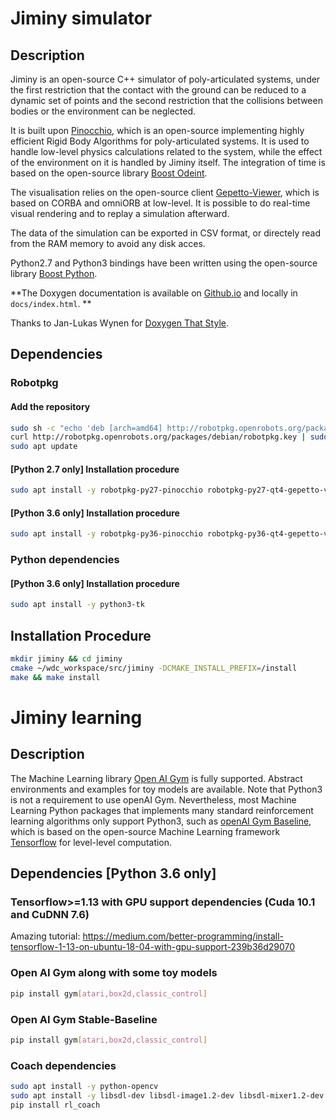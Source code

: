# Jiminy simulator

## Description

Jiminy is an open-source C++ simulator of poly-articulated systems, under the first restriction that the contact with the ground can be reduced to a dynamic set of points and the second restriction that the collisions between bodies or the environment can be neglected.

It is built upon [Pinocchio](https://github.com/stack-of-tasks/pinocchio), which is an open-source implementing highly efficient Rigid Body Algorithms for poly-articulated systems. It is used to handle low-level physics calculations related to the system, while the effect of the environment on it is handled by Jiminy itself. The integration of time is based on the open-source library [Boost Odeint](https://github.com/boostorg/odeint).

The visualisation relies on the open-source client [Gepetto-Viewer](https://github.com/Gepetto/gepetto-viewer), which is based on CORBA and omniORB at low-level. It is possible to do real-time visual rendering and to replay a simulation afterward.

The data of the simulation can be exported in CSV format, or directely read from the RAM memory to avoid any disk acces.

Python2.7 and Python3 bindings have been written using the open-source library [Boost Python](https://github.com/boostorg/python).

**The Doxygen documentation is available on [Github.io](https://wandercraft.github.io/jiminy/) and locally in `docs/index.html`. **

Thanks to Jan-Lukas Wynen for [Doxygen That Style](https://github.com/jl-wynen/that_style).

## Dependencies

### Robotpkg

#### Add the repository
```bash
sudo sh -c "echo 'deb [arch=amd64] http://robotpkg.openrobots.org/packages/debian/pub bionic robotpkg' >> /etc/apt/sources.list.d/robotpkg.list" && \
curl http://robotpkg.openrobots.org/packages/debian/robotpkg.key | sudo apt-key add -
sudo apt update
```

#### [Python 2.7 only] Installation procedure
```bash
sudo apt install -y robotpkg-py27-pinocchio robotpkg-py27-qt4-gepetto-viewer-corba
```

#### [Python 3.6 only] Installation procedure
```bash
sudo apt install -y robotpkg-py36-pinocchio robotpkg-py36-qt4-gepetto-viewer-corba
```

### Python dependencies

#### [Python 3.6 only] Installation procedure
```bash
sudo apt install -y python3-tk
```

## Installation Procedure

```bash
mkdir jiminy && cd jiminy
cmake ~/wdc_workspace/src/jiminy -DCMAKE_INSTALL_PREFIX=/install
make && make install
```

# Jiminy learning

## Description

The Machine Learning library [Open AI Gym](https://github.com/openai/gym) is fully supported. Abstract environments and examples for toy models are available. Note that Python3 is not a requirement to use openAI Gym. Nevertheless, most Machine Learning Python packages that implements many standard reinforcement learning algorithms only support Python3,  such as [openAI Gym Baseline](https://github.com/hill-a/stable-baselines), which is based on the open-source Machine Learning framework [Tensorflow](https://github.com/tensorflow/tensorflow) for level-level computation.

## Dependencies [Python 3.6 only]

### Tensorflow>=1.13 with GPU support dependencies (Cuda 10.1 and CuDNN 7.6)
Amazing tutorial: https://medium.com/better-programming/install-tensorflow-1-13-on-ubuntu-18-04-with-gpu-support-239b36d29070

### Open AI Gym along with some toy models
```bash
pip install gym[atari,box2d,classic_control]
```

### Open AI Gym Stable-Baseline
```bash
pip install gym[atari,box2d,classic_control]
```

### Coach dependencies
```bash
sudo apt install -y python-opencv
sudo apt install -y libsdl-dev libsdl-image1.2-dev libsdl-mixer1.2-dev libsdl-ttf2.0-dev libsmpeg-dev libportmidi-dev libavformat-dev libswscale-dev libjpeg-dev  libtiff-dev libsdl1.2-dev libnotify-dev freeglut3 freeglut3-dev libsm-dev libgtk2.0-dev libgtk-3-dev libwebkitgtk-dev libgtk-3-dev libwebkitgtk-3.0-dev libgstreamer-plugins-base1.0-dev
pip install rl_coach
```
